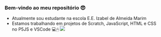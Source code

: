### Bem-vindo ao meu repositório 😎

- Atualmente sou estudante na escola E.E. Izabel de Almeida Marim
- Estamos trabalhando em projetos de Scratch, JavaScript, HTML e CSS no P5JS e VSCode 💻🖱
![](https://tenor.com/bImHj.gif)
